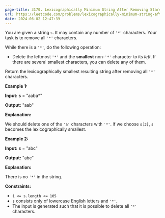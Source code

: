 ```yaml
---
page-title: 3170. Lexicographically Minimum String After Removing Stars
url: https://leetcode.com/problems/lexicographically-minimum-string-after-removing-stars/description/
date: 2024-06-02 12:47:39
---
```

You are given a string `s`. It may contain any number of `'*'` characters. Your task is to remove all `'*'` characters.

While there is a `'*'`, do the following operation:

-   Delete the leftmost `'*'` and the **smallest** non-`'*'` character to its *left*. If there are several smallest characters, you can delete any of them.

Return the lexicographically smallest resulting string after removing all `'*'` characters.

**Example 1:**

**Input:** s = "aaba\*"

**Output:** "aab"

**Explanation:**

We should delete one of the `'a'` characters with `'*'`. If we choose `s[3]`, `s` becomes the lexicographically smallest.

**Example 2:**

**Input:** s = "abc"

**Output:** "abc"

**Explanation:**

There is no `'*'` in the string.

**Constraints:**

-   `1 <= s.length <= 105`
-   `s` consists only of lowercase English letters and `'*'`.
-   The input is generated such that it is possible to delete all `'*'` characters.